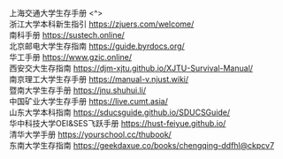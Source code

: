 上海交通大学生存手册 <^><br>
浙江大学本科新生指引 <https://zjuers.com/welcome/><br>
南科手册 <https://sustech.online/><br>
北京邮电大学生存指南 <https://guide.byrdocs.org/><br>
华工手册 <https://www.gzic.online/><br>
西安交大生存指南 <https://djm-xjtu.github.io/XJTU-Survival-Manual/><br>
南京理工大学生存手册 <https://manual-v.njust.wiki/><br>
暨南大学生存手册 <https://jnu.shuhui.li/><br>
中国矿业大学生存手册 <https://live.cumt.asia/><br>
山东大学本科指南 <https://sducsguide.github.io/SDUCSGuide/><br>
华中科技大学OEI&SES飞跃手册 <https://hust-feiyue.github.io/><br>
清华大学手册 <https://yourschool.cc/thubook/><br>
东南大学生存指南 <https://geekdaxue.co/books/chengqing-ddfhl@ckpcv7><br>